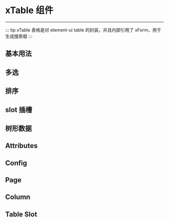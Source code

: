 # xTable 组件

---

::: tip
xTable 表格是对 element-ui table 的封装，并且内部引用了 xForm，用于生成搜索框
:::

## 基本用法

<common-code title="基本用法" description="配置 json，生成 table 表格，本示例展示了 xTable 的各种用法：数据字典、过滤器、生成搜索框 等" codePath="table-common">
  <demo-table-common></demo-table-common>
</common-code>

## 多选

<common-code title="多选" description="选择多行数据时使用 Checkbox。" codePath="table-selection">
  <demo-table-selection></demo-table-selection>
</common-code>

## 排序

<common-code title="排序" description="通过设置 column 的属性 sortable=true 可以实现前端排序，也可设置 sortable=custom 实现前端排序" codePath="table-sort">
  <demo-table-sort></demo-table-sort>
</common-code>

## slot 插槽

<common-code title="slot 插槽" description="通过设置 column 的属性 slot=true 可以实现自定义插槽" codePath="table-slot">
  <demo-table-slot></demo-table-slot>
</common-code>

## 树形数据

<common-code title="树形数据" description="支持树类型的数据的显示。当 row 中包含 children 字段时，被视为树形数据。渲染树形数据时，必须要指定 row-key" codePath="table-tree">
  <demo-table-tree></demo-table-tree>
</common-code>

## Attributes

<common-api title="Attributes" :apiData="[
  { params: 'v-model', describe: '绑定值', type: 'object', optionValue: '—', defaultValue: '—' },
  { params: 'config', describe: '表格的配置，具体看下表 config', type: 'object', optionValue: '—', defaultValue: '—' },
  { params: 'data', describe: '表格的数据', type: 'array', optionValue: '—', defaultValue: '—' },
  { params: 'page', describe: '表格的页码，具体看下表 page', type: 'object', optionValue: '—', defaultValue: '—' },
  { params: 'load', describe: '获取表格数据的方法函数', type: 'function', optionValue: '—', defaultValue: '—' },
]" />

## Config

<common-api title="Config" :apiData="[
  { params: '...', describe: '所有 el-table 的属性及方法，参见 [文档](https://element.eleme.cn/#/zh-CN/component/table#table-attributes)', type: '...', optionValue: '...', defaultValue: '...' },
  { params: 'search', describe: '搜索框及按钮的配置，此配置会覆盖全局的配置，结构参见全局配置 xtable.search', type: 'object', optionValue: '—', defaultValue: '—' },
  { params: 'searchBtn', describe: '是否显示搜索按钮', type: 'boolean', optionValue: 'true/false', defaultValue: 'true' },
  { params: 'resetBtn', describe: '是否显示重置按钮', type: 'boolean', optionValue: 'true/false', defaultValue: 'true' },
  { params: 'btn', describe: '自定义搜索框后的按钮，按钮的配置参见 [按钮文档](/xcrud/guide/button.html)', type: 'array(object)', optionValue: '—', defaultValue: '—' },
  { params: 'column', describe: '表格的列，具体看下表 column', type: 'array(object)', optionValue: '—', defaultValue: '—' },
  { params: 'operate', describe: '表格右侧的操作按钮，参见 [按钮文档](/xcrud/guide/button.html)', type: 'array(object)', optionValue: '—', defaultValue: '—' },
]" />

## Page

<common-api title="Page" :apiData="[
  { params: 'pageNum', describe: '当前页码', type: 'number', optionValue: '—', defaultValue: '1' },
  { params: 'pageSize', describe: '默认每页数量', type: 'number', optionValue: '—', defaultValue: '10' },
  { params: 'pageSizes', describe: '可选的每页数量', type: 'array(number)', optionValue: '—', defaultValue: '[10, 20, 30, 40, 50, 100]' },
  { params: 'total', describe: '总数', type: 'number', optionValue: '—', defaultValue: '—' },
]" />

## Column

<common-api title="Column" :apiData="[
  { params: 'label', describe: '列头部的文字', type: 'string', optionValue: '—', defaultValue: '—' },
  { params: 'name', describe: '与表格数据对应的 key', type: 'string', optionValue: '—', defaultValue: '—' },
  { params: 'search', describe: '是否需要搜索框', type: 'boolean', optionValue: 'true/false', defaultValue: 'false' },
  { params: 'slot', describe: '通过插槽插入，可见上述示例', type: 'boolean', optionValue: 'true/false', defaultValue: 'false' },
  { params: '...', describe: '当 search=true 时，配置搜索框的参数，实际内置的 xForm 表单，具体配置参见[xForm Item 文档](/xcrud/guide/form.html#Item)', type: '...', optionValue: '...', defaultValue: '...' },
]" />

## Table Slot

<common-api title="Table Slot" :apiData="[
  { params: 'middle', describe: '在搜索框和表格之间插入内容', type: '—', optionValue: '—', defaultValue: '—' },
]" />
